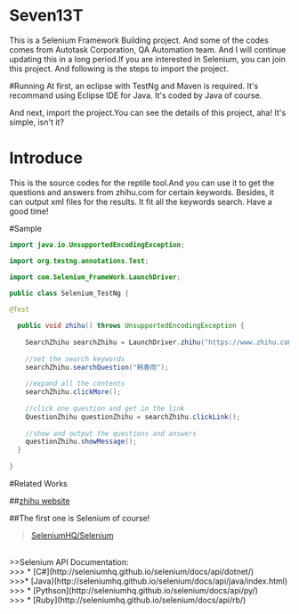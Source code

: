 # Seven13T
This is a Selenium Framework Building project. And some of the codes comes from Autotask Corporation, QA Automation team. And I will continue updating this in a long period.If you are interested in Selenium, you can join this project.
And following is the steps to import the project.

#Running
 At first, an eclipse with TestNg and Maven is required. It's recommand using Eclipse IDE for Java. It's coded by Java of course.

 And next, import the project.You can see the details of this project, aha! It's simple, isn't it?

# Introduce

 This is the source codes for the reptile tool.And you can use it to get the questions and answers from zhihu.com for certain keywords. Besides, it can output xml files for the results. It fit all the keywords search. Have a good time!
<br>

#Sample<br>

```java
import java.io.UnsupportedEncodingException;

import org.testng.annotations.Test;

import com.Selenium_FrameWork.LaunchDriver;

public class Selenium_TestNg {
	
@Test

  public void zhihu() throws UnsupportedEncodingException {
  
	SearchZhihu searchZhihu = LaunchDriver.zhihu("https://www.zhihu.com/search");
	
	//set the search keywords
	searchZhihu.searchQuestion("韩春雨");
	
	//expand all the contents
	searchZhihu.clickMore();
	
	//click one question and get in the link
	QuestionZhihu questionZhihu = searchZhihu.clickLink();
	
	//show and output the questions and answers
	questionZhihu.showMessage();
  }
  
}
```

#Related Works

##[zhihu website](www.zhihu.com)<br>

##The first one is Selenium of course!<br>
>[SeleniumHQ/Selenium](https://github.com/SeleniumHQ/selenium)
<br>
>>Selenium  API Documentation: 
<br>
>>> * [C#](http://seleniumhq.github.io/selenium/docs/api/dotnet/)
 <br>
>>>* [Java](http://seleniumhq.github.io/selenium/docs/api/java/index.html)
 <br>
>>> * [Pythson](http://seleniumhq.github.io/selenium/docs/api/py/)
 <br>
>>> * [Ruby](http://seleniumhq.github.io/selenium/docs/api/rb/)

